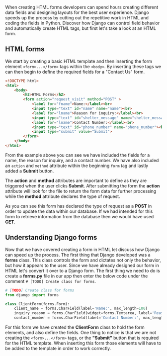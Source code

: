 When creating HTML forms developers can spend hours creating different data fields and designing layouts for the best user experience. Django speeds up the process by cutting out the repetitive work in HTML and coding the fields in Python. Discover how Django can control field behavior and automatically create HTML tags, but first let's take a look at an HTML form.

## HTML forms

We start by creating a basic HTML template and then inserting the form element `<form>...</form>` tags within the `<body>`. By inserting these tags we can then begin to define the required fields for a "Contact Us" form.

```html
<!DOCTYPE html>
<html>
    <body>
        <h2>HTML Forms</h2>
        <form action="request_visit" method="POST" >
            <label for="fname">Name:</label><br>
            <input type="text" id="name" name="name"><br>
            <label for="lname">Reason for inquiry:</label><br>
            <input type="text" id="shelter_message" name="shelter_message"><br>
            <label for="lname">Contact Number:</label><br>
            <input type="text" id="phone_number" name="phone_number"><br><br>
            <input type="submit" value="Submit">
        </form> 
    </body>
</html>
```

From the example above you can see we have included the fields for a name, the reason for inquiry, and a contact number. We have also included an `action` and `method` attribute within the beginning `form` tag and lastly added a **Submit** button.

The **action** and **method** attributes are important to define as they are triggered when the user clicks **Submit**. After submitting the form the **action** attribute will look for the file to return the form data for further processing while the **method** attribute declares the type of request.

As you can see this form has declared the type of request as a **POST** in order to update the data within our database. If we had intended for this form to retrieve information from the database then we would have used **GET**.

## Understanding Django forms

Now that we have covered creating a form in HTML let discuss how Django can speed up the process. The first thing that Django developed was a **forms** class. This class controls the form and dictates not only the behavior, but how it appears to the user. Since we have already designed our form in HTML let's convert it over to a Django form. The first thing we need to do is create a **forms.py** file in our app then enter the below code under the comment `# [TODO] Create class for forms`.

```python
# [TODO] Create class for forms
from django import forms

class ClientForm(forms.Form):
    client_name = forms.CharField(label='Name:', max_length=100)
    inquiry_reason = forms.CharField(widget=forms.Textarea, label='Reason for inquiry:', max_length=100)
    contact_number = forms.CharField(label='Contact Number:', max_length=100)
```

For this form we have created the **ClientForm** class to hold the form elements, and also define the fields. One thing to notice is that we are not creating the `<form>...</form>` tags, or the **"Submit"** button that is required for the HTML template. When inserting this form those elements will have to be added to the template in order to work correctly.
